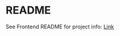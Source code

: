 # README

See Frontend README for project info: [Link](https://github.com/flow1981/chillax-frontend/blob/master/README.md)
